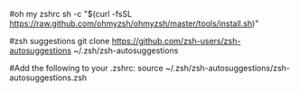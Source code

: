#oh my zshrc
sh -c "$(curl -fsSL https://raw.github.com/ohmyzsh/ohmyzsh/master/tools/install.sh)"


#zsh suggestions
git clone https://github.com/zsh-users/zsh-autosuggestions ~/.zsh/zsh-autosuggestions

#Add the following to your .zshrc:
source ~/.zsh/zsh-autosuggestions/zsh-autosuggestions.zsh
